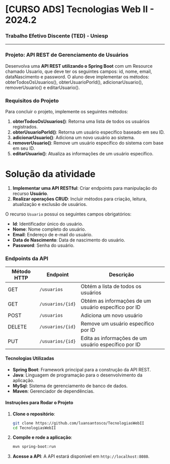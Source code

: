 
# [CURSO ADS] Tecnologias Web II - 2024.2

### Trabalho Efetivo Discente (TED) - Uniesp

---

### Projeto: API REST de Gerenciamento de Usuários

Desenvolva uma **API REST utilizando o Spring Boot** com um Resource chamado Usuario, que deve ter os seguintes campos: id, nome, email, dataNascimento e password.
O aluno deve implementar os métodos: obterTodosOsUsuarios(), obterUsuarioPorId(), adicionarUsuario(), removerUsuario() e editarUsuario().

### Requisitos do Projeto

Para concluir o projeto, implemente os seguintes métodos:

1. **obterTodosOsUsuarios()**: Retorna uma lista de todos os usuários registrados.
2. **obterUsuarioPorId()**: Retorna um usuário específico baseado em seu ID.
3. **adicionarUsuario()**: Adiciona um novo usuário ao sistema.
4. **removerUsuario()**: Remove um usuário específico do sistema com base em seu ID.
5. **editarUsuario()**: Atualiza as informações de um usuário específico.

# Solução da atividade

1. **Implementar uma API RESTful**: Criar endpoints para manipulação do recurso **Usuário**.
2. **Realizar operações CRUD**: Incluir métodos para criação, leitura, atualização e exclusão de usuários.

O recurso `Usuario` possui os seguintes campos obrigatórios:

- **Id**: Identificador único do usuário.
- **Nome**: Nome completo do usuário.
- **Email**: Endereço de e-mail do usuário.
- **Data de Nascimento**: Data de nascimento do usuário.
- **Password**: Senha do usuário.

### Endpoints da API

| Método HTTP | Endpoint             | Descrição                              |
|-------------|----------------------|----------------------------------------|
| GET         | `/usuarios`          | Obtém a lista de todos os usuários     |
| GET         | `/usuarios/{id}`     | Obtém as informações de um usuário específico por ID |
| POST        | `/usuarios`          | Adiciona um novo usuário               |
| DELETE      | `/usuarios/{id}`     | Remove um usuário específico por ID    |
| PUT         | `/usuarios/{id}`     | Edita as informações de um usuário específico por ID |

#### Tecnologias Utilizadas

- **Spring Boot**: Framework principal para a construção da API REST.
- **Java**: Linguagem de programação para o desenvolvimento da aplicação.
- **MySql**: Sistema de gerenciamento de banco de dados.
- **Maven**: Gerenciador de dependências.

#### Instruções para Rodar o Projeto

1. **Clone o repositório**:
   ```bash
   git clone https://github.com/luansantosco/TecnologiasWebII
   cd TecnologiasWebII
   ```

2. **Compile e rode a aplicação**:
   ```bash
   mvn spring-boot:run
   ```

3. **Acesse a API**:
   A API estará disponível em `http://localhost:8080`.
